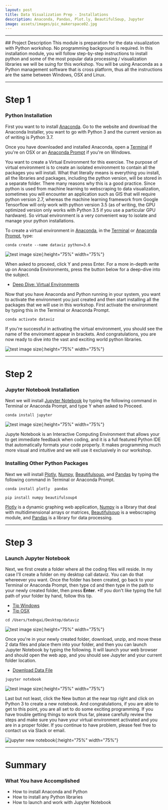 ```yaml
---
layout: post
title: Data Visualization Prep - Installations
description: Anaconda, Pandas, Plot.ly, BeautifulSoup, Jupyter
image: assets/images/pic_makerspace02.jpg
---
```

<hr />
## Project Description
This module is preparation for the data visualization with Python workshop. No programming background is required. In this installation module, you will follow step-by-step instructions to install python and some of the most popular data processing / visualization libraries we will be suing for this workshop. You will be using Anaconda as a Python management software that is cross platform, thus all the instructions are the same between Windows, OSX and Linux. 

***

# Step 1
### Python Installation

First you want to to install [Anaconda](https://www.anaconda.com/distribution/). Go to the website and download the Anaconda Installer, you want to go with Python 3 and the current version as of writing is Python 3.7.

Once you have downloaded and installed Anaconda, open a [Terminal](https://www.macworld.co.uk/how-to/mac-software/how-use-terminal-on-mac-3608274/) if you're on OSX or an [Anaconda Prompt](https://docs.anaconda.com/anaconda/user-guide/getting-started/) if you're on Windows.

You want to create a Virtual Environment for this exercise. The purpose of virtual environment is to create an isolated environment to contain all the packages you will install. What that literally means is everything you install, all the libraries and packages, including the python version, will be stored in a separate folder. There many reasons why this is a good practice. Since python is used from machine learning to webscraping to data visualization, sometimes you will encounter an application such as GIS that will require python version 2.7, whereas the machine learning framework from Google Tensorflow will only work with python version 3.5 (as of writing, the GPU optimized version only works with Python 3.5 if you use a particular GPU hardware). So virtual environment is a very convenient way to isolate and manage your python installations.

To create a virtual environment in [Anaconda](https://www.anaconda.com/distribution/), in the [Terminal](https://www.macworld.co.uk/how-to/mac-software/how-use-terminal-on-mac-3608274/) or [Anaconda Prompt](https://docs.anaconda.com/anaconda/user-guide/getting-started/), type:
<pre><code>conda create --name dataviz python=3.6</code></pre>

![test image size](../../../assets/images/pic_anaconda_env.jpg){:height="75%" width="75%"}

When asked to proceed, click Y and press Enter. For a more in-depth write up on Anaconda Environments, press the button below for a deep-dive into the subject.

<div class="6u 12u$(small)">
	<ul class="actions vertical">
		<li><a href="https://conda.io/projects/conda/en/latest/user-guide/tasks/manage-environments.html" class="button special fit">Deep Dive: Virtual Environments</a></li>
	</ul>
</div>

Now that you have Anaconda and Python running in your system, you want to activate the environment you just created and then start installing all the packages that we will use in this workshop. First activate the environment by typing this in the Terminal or Anaconda Prompt.

<pre><code>conda activate dataviz</code></pre>

If you're successful in activating the virtual environment, you should see the name of the enviroment appear in brackets. And congratulations, you are now ready to dive into the vast and exciting world python libraries.

![test image size](../../../assets/images/pic_anaconda_activate_env.jpg){:height="75%" width="75%"}

***


# Step 2
### Jupyter Notebook Installation
Next we will install [Jupyter Notebook](https://jupyter.org/index.html) by typing the following command in Terminal or Anaconda Prompt, and type Y when asked to Proceed.

<pre><code>conda install jupyter</code></pre>

![test image size](../../../assets/images/pic_jupyter.jpg){:height="75%" width="75%"}

Jupyte Notebook is an Interactive Computing Environment that allows your to get immediate feedback when coding, and it is a full featured Python IDE that automatically formats your code properly. It makes programming much more visual and intuitive and we will use it exclusively in our workshop.

### Installing Other Python Packages
Next we will install [Plotly](https://plot.ly/python/getting-started/), [Numpy](https://pypi.org/project/numpy/), [Beautifulsoup](https://pypi.org/project/beautifulsoup4/), and [Pandas](https://pandas.pydata.org/pandas-docs/stable/install.html) by typing the following command in Terminal or Anaconda Prompt.
<pre><code>conda install plotly  pandas</code></pre>

<pre><code>pip install numpy beautifulsoup4</code></pre>

[Plotly](https://plot.ly/python/getting-started/) is a dynamic graphing web application, [Numpy](https://pypi.org/project/numpy/) is a library that deal with multidimensional arrays or matrices, [Beautifulsoup](https://pypi.org/project/beautifulsoup4/) is a webscraping module, and [Pandas](https://pandas.pydata.org/pandas-docs/stable/install.html) is a library for data processing.

***

# Step 3
### Launch Jupyter Notebook
Next, we first create a folder where all the coding files will reside. In my case I'll create a folder on my desktop call dataviz. You can do that whereever you want. Once the folder has been created, go back to your Terminal or Anaconda Prompt, then type cd and then type in the path to your newly created folder, then press **Enter**. *If you don't like typing the full path of your folder by hand, follow this tip.

<ul class="actions">
	<li><a href="https://searchenterprisedesktop.techtarget.com/photostory/2240216625/Ten-hidden-Windows-command-prompt-tricks/11/Drag-and-drop-a-folder-to-open-command-prompt" target="_blank" class="button">Tip Windows</a></li>
    <li><a href="http://osxdaily.com/2009/11/23/copy-a-files-path-to-the-terminal-by-dragging-and-dropping/" target="_blank" class="button">Tip OSX</a></li>
</ul>

<pre><code>cd /Users/tedngai/Desktop/dataviz</code></pre>

![test image size](../../../assets/images/pic_desktopfolder.jpg){:height="75%" width="75%"}

Once you're in your newly created folder, download, unzip, and move these 2 data files and place them into your folder, and then you can launch Jupyter Notebook by typing the following. It will launch your web browser and should open the web app, and you should see Jupyter and your current folder location. 

<ul class="actions">
	<li><a href="../../../assets/files/SalaryScrape.zip" class="button">Download Data File</a></li>
</ul>

<pre><code>jupyter notebook</code></pre>

![test image size](../../../assets/images/pic_jupyternotebook_launch.jpg){:height="75%" width="75%"}

Last but not least, click the New button at the near top right and click on Python 3 to create a new notebook. And congratulations, if you are able to get to this point, you are all set to do some exciting programming. If you have trouble getting things to work thus far, please carefully review the steps and make sure you have your virtual environment activated and you are in a proper folder. If you continue to have problem, please feel free to contact us via Slack or email.

![jupyter new notebook](../../../assets/images/pic_jupyternotebook_new.jpg){:height="75%" width="75%"}

***

# Summary

### What You have Accomplished

* How to install Anaconda and Python
* How to install any Python libraries
* How to launch and work with Jupyter Notebook